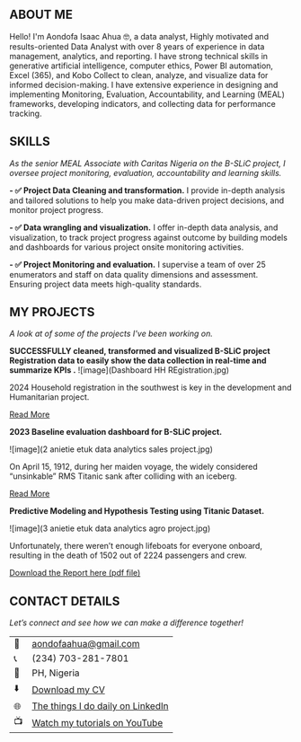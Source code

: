 <!--Section 1: Introduce your self-->
## ABOUT ME

Hello! I'm Aondofa Isaac Ahua 🤓, a data analyst, Highly motivated and results-oriented Data Analyst with over 8 years of experience in data management, analytics, and reporting. I have strong technical skills in generative artificial intelligence, computer ethics, Power BI automation, Excel (365), and Kobo Collect to clean, analyze, and visualize data for informed decision-making. I have extensive experience in designing and implementing Monitoring, Evaluation, Accountability, and Learning (MEAL) frameworks, developing indicators, and collecting data for performance tracking.


<!--Mention your top/relevant skills here - core and soft skills-->
## SKILLS

*As the senior MEAL Associate with Caritas Nigeria on the B-SLiC project, I oversee project monitoring, evaluation, accountability and learning skills.*

**- ✅ Project Data Cleaning and transformation.**
I provide in-depth analysis and tailored solutions to help you make data-driven project decisions, and monitor project progress.

**- ✅ Data wrangling and visualization.**
I offer in-depth data analysis, and visualization, to track project progress against outcome by building models and dashboards for various project onsite monitoring activities. 

**- ✅ Project Monitoring and evaluation.**
I supervise a team of over 25 enumerators and staff on data quality dimensions and assessment. Ensuring project data meets high-quality standards.



<!--Section 2: List 3-4 key projects-->
## MY PROJECTS

*A look at of some of the projects I've been working on.*

**SUCCESSFULLY cleaned, transformed and visualized B-SLiC project Registration data to easily show the data collection in real-time and summarize KPIs .**
![image](Dashboard HH REgistration.jpg)

2024 Household registration in the southwest is key in the development and Humanitarian project.


[Read More](https://ccfng1.sharepoint.com/:u:/s/EKITI_MEAL_TEAM/EYTt6ej9hIVLuNXZ4Mw94xQBiRr6XpRvpo2D7USUnBnocg?e=psQ2tD)

**2023 Baseline evaluation dashboard for B-SLiC project.**

![image](2 anietie etuk data analytics sales project.jpg)

On April 15, 1912, during her maiden voyage, the widely considered “unsinkable” RMS Titanic sank after colliding with an iceberg. 

[Read More](https://www.linkedin.com/pulse/predictive-modeling-hypothesis-testing-using-titanic-dataset-anietie/)

**Predictive Modeling and Hypothesis Testing using Titanic Dataset.**

![image](3 anietie etuk data analytics agro project.jpg)

Unfortunately, there weren’t enough lifeboats for everyone onboard, resulting in the death of 1502 out of 2224 passengers and crew. 

<a href="17 How to Present Data to Executives by Anietie Etuk.pdf">Download the Report here (pdf file)</a>


## CONTACT DETAILS

*Let’s connect and see how we can make a difference together!*
<table>
  <tbody>
    <tr>
      <td>📧</td>
      <td><a href="mailto:aondofaahua@gmail.com">aondofaahua@gmail.com</a></td>
    </tr>
    <tr>
      <td>📞</td>
      <td>(234) 703-281-7801</td>
    </tr>
    <tr>
      <td>📍</td>
      <td>PH, Nigeria</td>
    </tr>
    <tr>
      <td>⬇️</td>
      <td><a href="https://ahuaaondofa.github.io/portfolio1/docs/Profile.pdf">Download my CV</a></td>
    </tr>
    <tr>
      <td>🌐</td>
      <td><a href="https://linkedin.com/in/aija4real">The things I do daily on LinkedIn</a></td>
    </tr>
    <tr>
      <td>📺</td>
      <td><a href="https://www.youtube.com/@aondofaisaacahua6456">Watch my tutorials on YouTube</a></td>
    </tr>
  </tbody>
</table>
